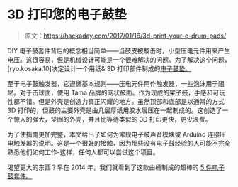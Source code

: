 # 3D 打印您的电子鼓垫

> 原文：<https://hackaday.com/2017/01/16/3d-print-your-e-drum-pads/>

DIY 电子鼓套件背后的概念相当简单——当鼓皮被敲击时，小型压电元件用来产生电压。这很容易，但是机械设计可能是一个很难解决的问题。为了解决这个问题，[ryo.kosaka.10]决定设计一个用纸& 3D 打印部件制成的[电子鼓垫。](http://www.instructables.com/id/E-drum-With-Small-3D-Printer-and-Thick-Paper/?ALLSTEPS)

至于电子鼓触发器，它遵循基本规则——压电元件用作触发器，一些泡沫用于阻尼。对于击球面，使用 Tama 品牌的网状鼓面。作为现成的架子鼓，手感和可玩性都不错。但是外壳是创造力真正闪耀的地方。虽然顶部和底部是以通常的方式 3D 打印的，但鼓的主要外壳是由几层厚纸用胶水层压在一起制成的。这创造了一个惊人的强大，坚固的外壳，并且比等待类似的 3D 打印更快，更少浪费。

为了使指南更加完整，本文给出了如何为常规电子鼓声音模块或 Arduino 连接压电触发器的说明。这是一个很好的接触，因为那些没有电子鼓经验的人可能不完全熟悉他们如何工作-这样，任何人都可以尝试这个项目。

渴望更大的东西？早在 2014 年，我们就看到了这款由桶制成的超棒的 [5 件电子鼓套件。](http://hackaday.com/2014/05/22/5-gallon-5-piece-electronic-drum-set/)